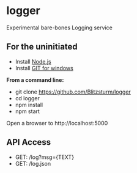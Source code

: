 # logger
Experimental bare-bones Logging service


## For the uninitiated

* Install [Node.js](https://nodejs.org/en/)
* Install [GIT for windows](https://gitforwindows.org/)

**From a command line:**
* git clone https://github.com/Blitzsturm/logger
* cd logger
* npm install
* npm start

Open a browser to http://localhost:5000

## API Access
* GET: /log?msg={TEXT}
* GET: /log.json
